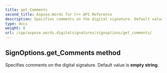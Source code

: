 ```yaml
---
title: get_Comments
second_title: Aspose.Words for C++ API Reference
description: Specifies comments on the digital signature. Default value is empty string. 
type: docs
weight: 0
url: /cpp/aspose.words.digitalsignatures/signoptions/get_comments/
---
```

## SignOptions.get_Comments method


Specifies comments on the digital signature. Default value is **empty string**.

